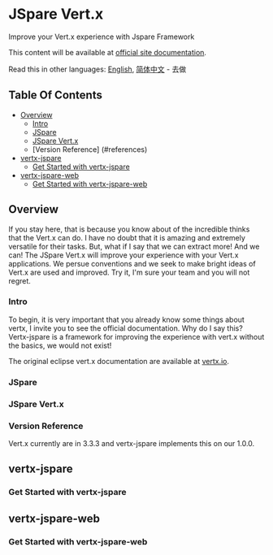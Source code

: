 # JSpare Vert.x

Improve your Vert.x experience with Jspare Framework

This content will be available at
[official site documentation](http://jspare.org).

Read this in other languages: [English](README.md), [简体中文](README.zh-cn.md) - 去做

## Table Of Contents

* [Overview](#overview)
  * [Intro](#intro)
  * [JSpare](#jspare)
  * [JSpare Vert.x](#jspare-vertx)
  * [Version Reference] (#references)
* [vertx-jspare](#vertx-jspare)
  * [Get Started with vertx-jspare](#vertx-jspare-gt)
* [vertx-jspare-web](#vertx-jspare-web)
  * [Get Started with vertx-jspare-web](#vertx-jspare-web-gt)

## Overview

If you stay here, that is because you know about of the incredible thinks that the Vert.x can do. I have no doubt that it is amazing and extremely versatile for their tasks. But, what if I say that we can extract more! And we can! The JSpare Vert.x will improve your experience with your Vert.x applications. We persue conventions and we seek to make bright ideas of Vert.x are used and improved. Try it, I'm sure your team and you will not regret.

### Intro

To begin, it is very important that you already know some things about vertx, I invite you to see the official documentation. Why do I say this? Vertx-jspare is a framework for improving the experience with vert.x without the basics, we would not exist!

The original eclipse vert.x documentation are available at
[vertx.io](http://vertx.io).

### JSpare

### JSpare Vert.x

### Version Reference

Vert.x currently are in 3.3.3 and vertx-jspare implements this on our 1.0.0.

## vertx-jspare

### Get Started with vertx-jspare

## vertx-jspare-web

### Get Started with vertx-jspare-web
